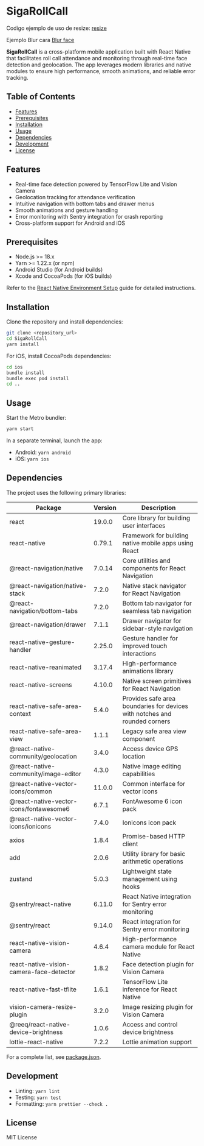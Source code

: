 # SigaRollCall

Codigo ejemplo de uso de resize: [resize](https://github.com/c-goettert/vision-camera-resize-plugin-debug-demo/tree/main)

Ejemplo Blur cara [Blur face](https://github.com/mrousavy/FaceBlurApp)

**SigaRollCall** is a cross-platform mobile application built with React Native that facilitates roll call attendance and monitoring through real-time face detection and geolocation. The app leverages modern libraries and native modules to ensure high performance, smooth animations, and reliable error tracking.

## Table of Contents

- [Features](#features)
- [Prerequisites](#prerequisites)
- [Installation](#installation)
- [Usage](#usage)
- [Dependencies](#dependencies)
- [Development](#development)
- [License](#license)

## Features

- Real-time face detection powered by TensorFlow Lite and Vision Camera
- Geolocation tracking for attendance verification
- Intuitive navigation with bottom tabs and drawer menus
- Smooth animations and gesture handling
- Error monitoring with Sentry integration for crash reporting
- Cross-platform support for Android and iOS

## Prerequisites

- Node.js >= 18.x
- Yarn >= 1.22.x (or npm)
- Android Studio (for Android builds)
- Xcode and CocoaPods (for iOS builds)

Refer to the [React Native Environment Setup](https://reactnative.dev/docs/environment-setup) guide for detailed instructions.

## Installation

Clone the repository and install dependencies:
```sh
git clone <repository_url>
cd SigaRollCall
yarn install
```

For iOS, install CocoaPods dependencies:
```sh
cd ios
bundle install
bundle exec pod install
cd ..
```

## Usage

Start the Metro bundler:
```sh
yarn start
```

In a separate terminal, launch the app:

- Android: `yarn android`
- iOS: `yarn ios`

## Dependencies

The project uses the following primary libraries:

| Package                                   | Version | Description                                                                                       |
|-------------------------------------------|---------|---------------------------------------------------------------------------------------------------|
| react                                     | 19.0.0  | Core library for building user interfaces                                                         |
| react-native                              | 0.79.1  | Framework for building native mobile apps using React                                              |
| @react-navigation/native                 | 7.0.14  | Core utilities and components for React Navigation                                                 |
| @react-navigation/native-stack            | 7.2.0   | Native stack navigator for React Navigation                                                        |
| @react-navigation/bottom-tabs             | 7.2.0   | Bottom tab navigator for seamless tab navigation                                                   |
| @react-navigation/drawer                 | 7.1.1   | Drawer navigator for sidebar-style navigation                                                      |
| react-native-gesture-handler              | 2.25.0  | Gesture handler for improved touch interactions                                                   |
| react-native-reanimated                   | 3.17.4  | High-performance animations library                                                                |
| react-native-screens                      | 4.10.0  | Native screen primitives for React Navigation                                                      |
| react-native-safe-area-context            | 5.4.0   | Provides safe area boundaries for devices with notches and rounded corners                         |
| react-native-safe-area-view               | 1.1.1   | Legacy safe area view component                                                                    |
| @react-native-community/geolocation      | 3.4.0   | Access device GPS location                                                                          |
| @react-native-community/image-editor     | 4.3.0   | Native image editing capabilities                                                                   |
| @react-native-vector-icons/common        | 11.0.0  | Common interface for vector icons                                                                   |
| @react-native-vector-icons/fontawesome6  | 6.7.1   | FontAwesome 6 icon pack                                                                            |
| @react-native-vector-icons/ionicons      | 7.4.0   | Ionicons icon pack                                                                                  |
| axios                                     | 1.8.4   | Promise-based HTTP client                                                                           |
| add                                       | 2.0.6   | Utility library for basic arithmetic operations                                                     |
| zustand                                   | 5.0.3   | Lightweight state management using hooks                                                            |
| @sentry/react-native                     | 6.11.0  | React Native integration for Sentry error monitoring                                                |
| @sentry/react                            | 9.14.0  | React integration for Sentry error monitoring                                                       |
| react-native-vision-camera               | 4.6.4   | High-performance camera module for React Native                                                     |
| react-native-vision-camera-face-detector | 1.8.2   | Face detection plugin for Vision Camera                                                             |
| react-native-fast-tflite                  | 1.6.1   | TensorFlow Lite inference for React Native                                                          |
| vision-camera-resize-plugin               | 3.2.0   | Image resizing plugin for Vision Camera                                                             |
| @reeq/react-native-device-brightness     | 1.0.6   | Access and control device brightness                                                                |
| lottie-react-native                       | 7.2.2   | Lottie animation support                                                                            |

For a complete list, see [package.json](./package.json).

## Development

- Linting: `yarn lint`
- Testing: `yarn test`
- Formatting: `yarn prettier --check .`

## License

MIT License
